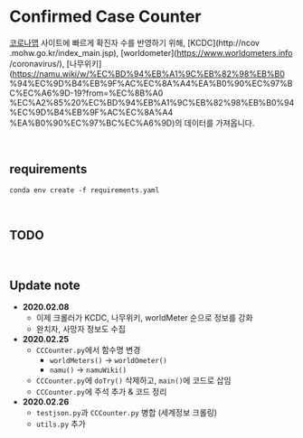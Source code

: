 # Confirmed Case Counter
[코로나맵](http://livecorona.co.kr/) 사이트에 빠르게 확진자 수를 반영하기 위해, [KCDC](http://ncov
.mohw.go.kr/index_main.jsp), [worldometer](https://www.worldometers.info
/coronavirus/), [나무위키](https://namu.wiki/w/%EC%BD%94%EB%A1%9C%EB%82%98%EB%B0
%94%EC%9D%B4%EB%9F%AC%EC%8A%A4%EA%B0%90%EC%97%BC%EC%A6%9D-19?from=%EC%8B%A0
%EC%A2%85%20%EC%BD%94%EB%A1%9C%EB%82%98%EB%B0%94%EC%9D%B4%EB%9F%AC%EC%8A%A4
%EA%B0%90%EC%97%BC%EC%A6%9D)의 데이터를 가져옵니다.

<br>

## requirements
```shell script
conda env create -f requirements.yaml
```
<br>

## TODO

<br>

## Update note
- **2020.02.08**
    - 이제 크롤러가 KCDC, 나무위키, worldMeter 순으로 정보를 강화
    - 완치자, 사망자 정보도 수집
- **2020.02.25**
    - `CCCounter.py`에서 함수명 변경
        - `worldMeters()` → `worldOmeter()`
        - `namu()` → `namuWiki()`
    - `CCCounter.py`에 `doTry()` 삭제하고, `main()`에 코드로 삽임
    - `CCCounter.py`에 주석 추가 & 코드 정리
- **2020.02.26**
    - `testjson.py`과 `CCCounter.py` 병합 (세계정보 크롤링)
    - `utils.py` 추가